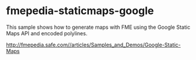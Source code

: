 fmepedia-staticmaps-google
=================

This sample shows how to generate maps with FME using the Google Static Maps API and encoded polylines.

http://fmepedia.safe.com//articles/Samples_and_Demos/Google-Static-Maps